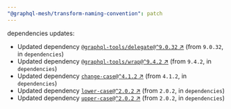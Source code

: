 ```yaml
---
"@graphql-mesh/transform-naming-convention": patch
---
```

dependencies updates:
  - Updated dependency [`@graphql-tools/delegate@^9.0.32` ↗︎](https://www.npmjs.com/package/@graphql-tools/delegate/v/9.0.32) (from `9.0.32`, in `dependencies`)
  - Updated dependency [`@graphql-tools/wrap@^9.4.2` ↗︎](https://www.npmjs.com/package/@graphql-tools/wrap/v/9.4.2) (from `9.4.2`, in `dependencies`)
  - Updated dependency [`change-case@^4.1.2` ↗︎](https://www.npmjs.com/package/change-case/v/4.1.2) (from `4.1.2`, in `dependencies`)
  - Updated dependency [`lower-case@^2.0.2` ↗︎](https://www.npmjs.com/package/lower-case/v/2.0.2) (from `2.0.2`, in `dependencies`)
  - Updated dependency [`upper-case@^2.0.2` ↗︎](https://www.npmjs.com/package/upper-case/v/2.0.2) (from `2.0.2`, in `dependencies`)
